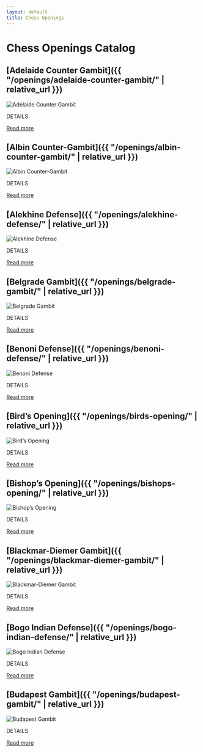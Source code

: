 ```yaml
---
layout: default
title: Chess Openings
---
```


# Chess Openings Catalog

## [Adelaide Counter Gambit]({{ "/openings/adelaide-counter-gambit/" | relative_url }})

![Adelaide Counter Gambit](/adelaide-counter-gambit/adelaide-counter-gambit.jpg)



DETAILS

[Read more](/adelaide-counter-gambit/)

## [Albin Counter-Gambit]({{ "/openings/albin-counter-gambit/" | relative_url }})

![Albin Counter-Gambit](/albin-counter-gambit/albin-counter-gambit.jpg)



DETAILS

[Read more](/albin-counter-gambit/)

## [Alekhine Defense]({{ "/openings/alekhine-defense/" | relative_url }})

![Alekhine Defense](/alekhine-defense/alekhine-defense.jpg)



DETAILS

[Read more](/alekhine-defense/)

## [Belgrade Gambit]({{ "/openings/belgrade-gambit/" | relative_url }})

![Belgrade Gambit](/belgrade-gambit/belgrade-gambit.jpg)



DETAILS

[Read more](/belgrade-gambit/)

## [Benoni Defense]({{ "/openings/benoni-defense/" | relative_url }})

![Benoni Defense](/benoni-defense/benoni-defense.jpg)



DETAILS

[Read more](/benoni-defense/)

## [Bird’s Opening]({{ "/openings/birds-opening/" | relative_url }})

![Bird’s Opening](/birds-opening/birds-opening.jpg)



DETAILS

[Read more](/birds-opening/)

## [Bishop’s Opening]({{ "/openings/bishops-opening/" | relative_url }})

![Bishop’s Opening](/bishops-opening/bishops-opening.jpg)



DETAILS

[Read more](/bishops-opening/)

## [Blackmar-Diemer Gambit]({{ "/openings/blackmar-diemer-gambit/" | relative_url }})

![Blackmar-Diemer Gambit](/blackmar-diemer-gambit/blackmar-diemer-gambit.jpg)



DETAILS

[Read more](/blackmar-diemer-gambit/)

## [Bogo Indian Defense]({{ "/openings/bogo-indian-defense/" | relative_url }})

![Bogo Indian Defense](/bogo-indian-defense/bogo-indian-defense.jpg)



DETAILS

[Read more](/bogo-indian-defense/)

## [Budapest Gambit]({{ "/openings/budapest-gambit/" | relative_url }})

![Budapest Gambit](/budapest-gambit/budapest-gambit.jpg)



DETAILS

[Read more](/budapest-gambit/)


